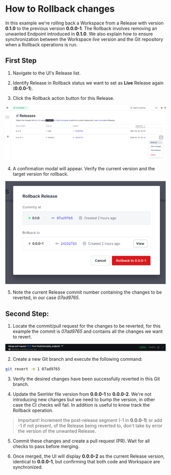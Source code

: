 # How to Rollback changes

In this example we're rolling back a Workspace from a Release with version **0.1.0** to the previous version **0.0.0-1**. The Rollback involves removing an unwanted Endpoint introduced in **0.1.0**. We also explain how to ensure synchronization between the Workspace *live* version and the Git repository when a Rollback operations is run.

## First Step

1. Navigate to the UI's Release list.

2. Identify Release in Rollback status we want to set as **Live** Release again (**0.0.0-1**).

3. Click the Rollback action button for this Release.

![Rollback action in Releases list](imgs/releases-list.png)

4. A confirmation modal will appear. Verify the current version and the target version for rollback.

![Confirmation modal](imgs/rollback-modal.png)

5. Note the current Release commit number containing the changes to be reverted, in our case *07ad9765*.


## Second Step:

1. Locate the commit/pull request for the changes to be reverted, for this example the commit is *07ad9765* and contains all the changes we want to revert.

![Confirmation modal](imgs/pr.png)

2. Create a new Git branch and execute the following command:
   
```bash
git revert -m 1 07ad9765
```

3. Verify the desired changes have been successfully reverted in this Git branch.

4. Update the SemVer file version from **0.0.0-1** to **0.0.0-2**. We're not introducing new changes but we need to bump the version, in other case the CI checks will fail. In addition is useful to know track the Rollback operation.

> Important! Increment the post-release segment (-1 in **0.0.0-1**) or add -1 if not present, of the Release being reverted to, don't take by error the version of the unwanted Release.

5. Commit these changes and create a pull request (PR). Wait for all checks to pass before merging.
   
6. Once merged, the UI will display **0.0.0-2** as the current Release version, identical to **0.0.0-1**, but confirming that both code and Workspace are synchronized.
